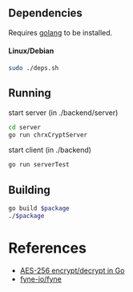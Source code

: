 ## Dependencies
Requires [golang](https://go.dev/doc/install) to be installed.

#### Linux/Debian
```bash
sudo ./deps.sh
```

## Running

start server (in ./backend/server)

```bash
cd server
go run chrxCryptServer
```

start client (in ./backend)

```bash
go run serverTest
```

## Building
```bash
go build $package
./$package
``` 

# References

- [AES-256 encrypt/decrypt in Go](https://gist.github.com/donvito/efb2c643b724cf6ff453da84985281f8)
- [fyne-io/fyne](https://github.com/fyne-io/fyne)
